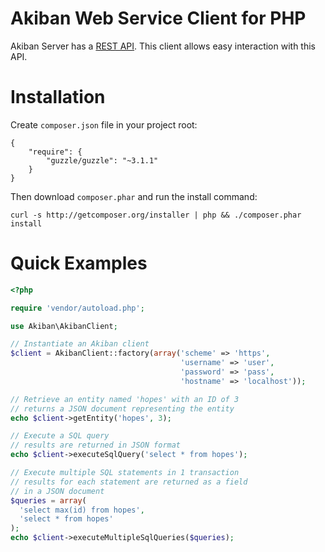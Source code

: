 # Akiban Web Service Client for PHP

Akiban Server has a [REST API][rest_api]. This client allows easy
interaction with this API.

# Installation

Create `composer.json` file in your project root:

```
{
    "require": {
        "guzzle/guzzle": "~3.1.1"
    }
}
```

Then download `composer.phar` and run the install command:

```
curl -s http://getcomposer.org/installer | php && ./composer.phar install
```

# Quick Examples

```php
<?php

require 'vendor/autoload.php';

use Akiban\AkibanClient;

// Instantiate an Akiban client
$client = AkibanClient::factory(array('scheme' => 'https',
                                      'username' => 'user',
                                      'password' => 'pass',
                                      'hostname' => 'localhost'));

// Retrieve an entity named 'hopes' with an ID of 3
// returns a JSON document representing the entity
echo $client->getEntity('hopes', 3);

// Execute a SQL query
// results are returned in JSON format
echo $client->executeSqlQuery('select * from hopes');

// Execute multiple SQL statements in 1 transaction
// results for each statement are returned as a field
// in a JSON document
$queries = array(
  'select max(id) from hopes',
  'select * from hopes'
);
echo $client->executeMultipleSqlQueries($queries);
```

[rest_api]: https://akiban.readthedocs.org/en/latest/service/restapireference.html
